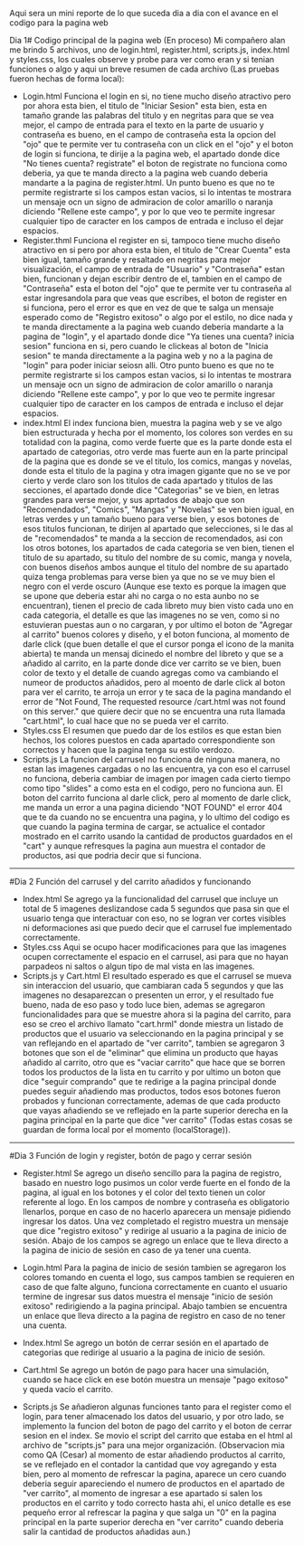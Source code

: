 Aqui sera un mini reporte de lo que suceda dia a dia con el avance en el codigo para la pagina web

Dia 1# Codigo principal de la pagina web (En proceso)
Mi compañero alan me brindo 5 archivos, uno de login.html, register.html, scripts.js, index.html y styles.css, los cuales observe y probe para ver como eran y si tenian funciones o algo y aqui un breve resumen de cada archivo (Las pruebas fueron hechas de forma local):
- Login.html
Funciona el login en si, no tiene mucho diseño atractivo pero por ahora esta bien, el titulo de "Iniciar Sesion" esta bien, esta en tamaño grande las palabras del titulo y en negritas para que se vea mejor, el campo de entrada para el texto en la parte de usuario y contraseña es bueno, en el campo de contraseña esta la opcion del "ojo" que te permite ver tu contraseña con un click en el "ojo" y el boton de login si funciona, te dirije a la pagina web, el apartado donde dice "No tienes cuenta? registrate" el boton de registrate no funciona como deberia, ya que te manda directo a la pagina web cuando deberia mandarte a la pagina de register.html. Un punto bueno es que no te permite registrarte si los campos estan vacios, si lo intentas te mostrara un mensaje ocn un signo de admiracion de color amarillo o naranja diciendo "Rellene este campo", y por lo que veo te permite ingresar cualquier tipo de caracter en los campos de entrada e incluso el dejar espacios.
- Register.thml
Funciona el register en si, tampoco tiene mucho diseño atractivo en si pero por ahora esta bien, el titulo de "Crear Cuenta" esta bien igual, tamaño grande y resaltado en negritas para mejor visualización, el campo de entrada de "Usuario" y "Contraseña" estan bien, funcionan y dejan escribir dentro de el, tambien en el campo de "Contraseña" esta el boton del "ojo" que te permite ver tu contraseña al estar ingresandola para que veas que escribes, el boton de register en si funciona, pero el error es que en vez de que te salga un mensaje esperado como de "Registro exitoso" o algo por el estilo, no dice nada y te manda directamente a la pagina web cuando deberia mandarte a la pagina de "login", y el apartado donde dice "Ya tienes una cuenta? inicia sesion" funciona en si, pero cuando le clickeas al boton de "Inicia sesion" te manda directamente a la pagina web y no a la pagina de "login" para poder iniciar seiosn alli. Otro punto bueno es que no te permite registrarte si los campos estan vacios, si lo intentas te mostrara un mensaje ocn un signo de admiracion de color amarillo o naranja diciendo "Rellene este campo", y por lo que veo te permite ingresar cualquier tipo de caracter en los campos de entrada e incluso el dejar espacios.
- index.html
El index funciona bien, muestra la pagina web y se ve algo bien estructurada y hecha por el momento, los colores son verdes en su totalidad con la pagina, como verde fuerte que es la parte donde esta el apartado de categorias, otro verde mas fuerte aun en la parte principal de la pagina que es donde se ve el titulo, los comics, mangas y novelas, donde esta el titulo de la pagina y otra imagen gigante que no se ve por cierto y verde claro son los titulos de cada apartado y titulos de las secciones, el apartado donde dice "Categorias" se ve bien, en letras grandes para verse mejor, y sus aprtados de abajo que son "Recomendados", "Comics", "Mangas" y "Novelas" se ven bien igual, en letras verdes y un tamaño bueno para verse bien, y esos botones de esos titulos funcionan, te dirijen al apartado que selecciones, si le das al de "recomendados" te manda a la seccion de recomendados, asi con los otros botones, los apartados de cada categoria se ven bien, tienen el titulo de su apartado, su titulo del nombre de su comic, manga y novela, con buenos diseños ambos aunque el titulo del nombre de su apartado quiza tenga problemas para verse bien ya que no se ve muy bien el negro con el verde oscuro (Aunque ese texto es porque la imagen que se upone que deberia estar ahi no carga o no esta aunbo no se encuentran), tienen el precio de cada libreto muy bien visto cada uno en cada categoria, el detalle es que las imagenes no se ven, como si no estuvieran puestas aun o no cargaran, y por ultimo el boton de "Agregar al carrito" buenos colores y diseño, y el boton funciona, al momento de darle click (que buen detalle el que el cursor ponga el icono de la manita abierta) te manda un mensaj dicinedo el nombre del libreto y que se a añadido al carrito, en la parte donde dice ver carrito se ve bien, buen color de texto y el detalle de cuando agregas como va cambiando el numeor de productos añadidos, pero al moento de darle click al boton para ver el carrito, te arroja un error y te saca de la pagina mandando el error de "Not Found, The requested resource /cart.html was not found on this server." que quiere decir que no se encuentra una ruta llamada "cart.html", lo cual hace que no se pueda ver el carrito.
- Styles.css
El resumen que puedo dar de los estilos es que estan bien hechos, los colores puestos en cada apartado correspondiente son correctos y hacen que la pagina tenga su estilo verdozo.
- Scripts.js
La funcion del carrusel no funciona de ninguna manera, no estan las imagenes cargadas o no las encuentra, ya con eso el carrusel no funciona, deberia cambiar de imagen por imagen cada cierto tiempo como tipo "slides" a como esta en el codigo, pero no funciona aun. El boton del carrito funciona al darle click, pero al momento de darle click, me manda un error a una pagina diciendo "NOT FOUND" el error 404 que te da cuando no se encuentra una pagina, y lo ultimo del codigo es que cuando la pagina termina de cargar, se actualice el contador mostrado en el carrito usando la cantidad de productos guardados en el "cart" y aunque refresques la pagina aun muestra el contador de productos, asi que podria decir que si funciona.
__________________________________________________________________________________________________________________________________________________________________________________________________________________________________________________________________________________________________________________

#Dia 2 Función del carrusel y del carrito añadidos y funcionando
- Index.html
Se agrego ya la funcionalidad del carrusel que incluye un total de 5 imagenes deslizandose cada 5 segundos que pasa sin que el usuario tenga que interactuar con eso, no se logran ver cortes visibles ni deformaciones asi que puedo decir que el carrusel fue implementado correctamente.
- Styles.css
Aqui se ocupo hacer modificaciones para que las imagenes ocupen correctamente el espacio en el carrusel, asi para que no hayan parpadeos ni saltos o algun tipo de mal vista en las imagenes.
- Scripts.js y Cart.html
El resultado esperado es que el carrusel se mueva sin interaccion del usuario, que cambiaran cada 5 segundos y que las imagenes no desaparezcan o presenten un error, y el resultado fue bueno, nada de eso paso y todo luce bien, ademas se agregaron funcionalidades para que se muestre ahora si la pagina del carrito, para eso se creo el archivo llamato "cart.hrml" donde miestra un listado de productos que el usuario va seleccionando en la pagina principal y se van reflejando en el apartado de "ver carrito", tambien se agregaron 3 botones que son el de "eliminar" que elimina un producto que hayas añadido al carrito, otro que es "vaciar carrito" que hace que se borren todos los productos de la lista en tu carrito y por ultimo un boton que dice "seguir comprando" que te redirige a la pagina principal donde puedes seguir añadiendo mas productos, todos esos botones fueron probados y funcionan correctamente, ademas de que cada producto que vayas añadiendo se ve reflejado en la parte superior derecha en la pagina principal en la parte que dice "ver carrito" (Todas estas cosas se guardan de forma local por el momento (localStorage)).
__________________________________________________________________________________________________________________________________________________________________________________________________________________________________________________________________________________________________________________

#Dia 3 Función de login y register, botón de pago y cerrar sesión

- Register.html
Se agrego un diseño sencillo para la pagina de registro, basado en nuestro logo pusimos un color verde fuerte en el fondo de la pagina, al igual en los botones y el color del texto tienen un color referente al logo. En los campos de nombre y contraseña es obligatorio llenarlos, porque en caso de no hacerlo aparecera un mensaje pidiendo ingresar los datos. Una vez completado el registro muestra un mensaje que dice "registro exitoso" y redirige al usuario a la pagina de inicio de sesión. Abajo de los campos se agrego un enlace que te lleva directo a la pagina de inicio de sesión en caso de ya tener una cuenta.

- Login.html
Para la pagina de inicio de sesión tambien se agregaron los colores tomando en cuenta el logo, sus campos tambien se requieren en caso de que falte alguno, funciona correctamente en cuanto el usuario termine de ingresar sus datos muestra el mensaje "inicio de sesión exitoso" redirigiendo a la pagina principal. Abajo tambien se encuentra un enlace que lleva directo a la pagina de registro en caso de no tener una cuenta. 

- Index.html
Se agrego un botón de cerrar sesión en el apartado de categorias que redirige al usuario a la pagina de inicio de sesión.

- Cart.html
Se agrego un botón de pago para hacer una simulación, cuando se hace click en ese botón muestra un mensaje "pago exitoso" y queda vacío el carrito.

- Scripts.js
Se añadieron algunas funciones tanto para el register como el login, para tener almacenado los datos del usuario, y por otro lado, se implemento la funcion del boton de pago del carrito y el boton de cerrar sesion en el index. Se movio el script del carrito que estaba en el html al archivo de "scripts.js" para una mejor organización.
(Observacion mia como QA (Cesar) al momento de estar añadiendo productos al carrito, se ve reflejado en el contador la cantidad que voy agregando y esta bien, pero al momento de refrescar la pagina, aparece un cero cuando deberia seguir apareciendo el numero de productos en el apartado de "ver carrito", al momento de ingresar a ese apartado si salen los productos en el carrito y todo correcto hasta ahi, el unico detalle es ese pequeño error al refrescar la pagina y que salga un "0" en la pagina principal en la parte superior derecha en "ver carrito" cuando deberia salir la cantidad de productos añadidas aun.)
